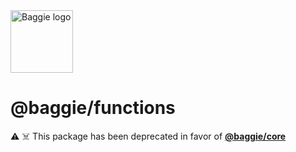 <img alt="Baggie logo" src="https://github.com/bag-of-tricks/baggie/raw/main/public/baggie-title.svg" height="100" />

<h1>@baggie/functions</h1>

⚠️ ☠️ This package has been deprecated in favor of [**@baggie/core**](https://www.npmjs.com/package/@baggie/core)
